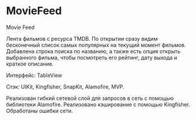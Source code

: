 # MovieFeed
Movie Feed

Лента фильмов с ресурса TMDB.
По открытии сразу видим бесконечный список самых популярных на текущий момент фильмов.
Добавлена строка поиска по названию, а также есть опция открыть выбранного фильма, чтобы посмотреть его рейтинг, дату выхода и краткое описание.

Интерфейс:
TableView

Стэк:
UIKit, Kingfisher, SnapKit, Alamofire, MVP.

Реализован гибкий сетевой слой для запросов в сеть с помощью библиотеки Alamofire.
Реализовано кэширование с помощью Kingfisher.
Обработаны ошибки сети.
